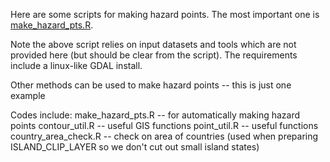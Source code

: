 Here are some scripts for making hazard points. The most important one is
[make_hazard_pts.R](make_hazard_pts.R).

Note the above script relies on input datasets and tools which are not provided
here (but should be clear from the script). The requirements include a
linux-like GDAL install. 

Other methods can be used to make hazard points -- this is just one example

Codes include:
make_hazard_pts.R -- for automatically making hazard points
contour_util.R -- useful GIS functions
point_util.R -- useful functions
country_area_check.R -- check on area of countries (used when preparing
   ISLAND_CLIP_LAYER so we don't cut out small island states)
